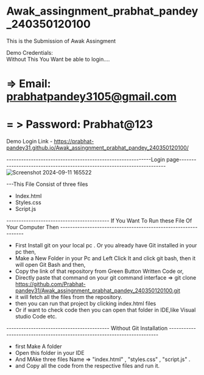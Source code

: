 # Awak_assingnment_prabhat_pandey_240350120100


This is the Submission of Awak Assingment

 Demo Credentials:   
   Without This You Want be able to login....
       
# =>    Email: prabhatpandey3105@gmail.com   

# = >   Password: Prabhat@123



Demo Login Link - https://prabhat-pandey31.github.io/Awak_assingnment_prabhat_pandey_240350120100/




-----------------------------------------------------------Login page------------------------------------------------------------------------
![Screenshot 2024-09-11 165522](https://github.com/user-attachments/assets/9b49c8a3-eafa-4f8a-80b7-5a9df765a40c)




---This File  Consist of three files 
- Index.html
- Styles.css
- Script.js

 ------------------------------------------ If You Want To Run these File Of Your Computer Then ---------------------------------------------------------------
 - First Install git on your local pc . Or you already have Git installed in your pc then,
 - Make a New Folder in your Pc and Left Click It and click git bash, then it will open Git Bash and then,
 -  Copy the link of that repository from Green Button Written Code or,
 - Directly paste that command on your git command interface  => git clone https://github.com/Prabhat-pandey31/Awak_assingnment_prabhat_pandey_240350120100.git
 - it will fetch all the files from the repository.
 - then you can run that project by clicking index.html files
 - Or if want to check code then you can open that folder in IDE,like Visual studio Code etc.

 ------------------------------------------ Without Git Installation -------------------------------------------------------------------------
 - first Make A folder
 - Open this folder in your IDE
 - And MAke three files Name =>  "index.html" , "styles.css" , "script.js" .
 - and Copy all the code from the respective files and run it.
